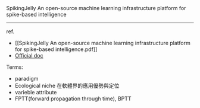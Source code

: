 <style>
    .reveal {
        font-family: 'Times New Roman', '標楷體', serif;
        font-size: 30px;
        text-align: left;
        color: black;
        background-image: url('NTKLab_white bg.png');
        background-size: cover;
        background-position: center;
    }
	.with-border{
		border: 1px solid red;
	}
</style>

<grid drag="70 10" drop="-3 40">
SpikingJelly An open-source machine learning infrastructure platform for spike-based intelligence
<!-- element style="font-size: 40px;align: left; text-align: left;color: white"-->
</grid>

<!-- slide bg="NTKLab_white bg_cover_resize.png"-->

---
ref.
- [[SpikingJelly An open-source machine learning infrastructure platform for spike-based intelligence.pdf]]
- [Official doc](https://spikingjelly.readthedocs.io/zh-cn/latest/)

Terms:
- paradigm
 - Ecological niche 在軟體界的應用優勢與定位
 - varieble attribute
 - FPTT(forward propagation through time), BPTT